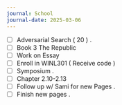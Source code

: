 ```yaml
---
journal: School
journal-date: 2025-03-06
---
```

- [ ] Adversarial Search ( 20 ) .
- [ ] Book 3 The Republic 
- [ ] Work on Essay
- [ ] Enroll in WINL301 ( Receive code ) 
- [ ] Symposium . 
- [ ] Chapter 2.10-2.13
- [ ] Follow up w/ Sami for new Pages .
- [ ] Finish new pages .